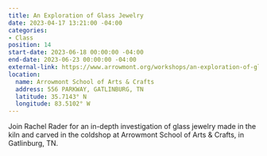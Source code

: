 ```yaml
---
title: An Exploration of Glass Jewelry
date: 2023-04-17 13:21:00 -04:00
categories:
- Class
position: 14
start-date: 2023-06-18 00:00:00 -04:00
end-date: 2023-06-23 00:00:00 -04:00
external-link: https://www.arrowmont.org/workshops/an-exploration-of-glass-jewelry-rachel-rader/
location:
  name: Arrowmont School of Arts & Crafts
  address: 556 PARKWAY, GATLINBURG, TN
  latitude: 35.7143° N
  longitude: 83.5102° W
---
```


Join Rachel Rader for an in-depth investigation of glass jewelry made in the kiln and carved in the coldshop at Arrowmont School of Arts & Crafts, in Gatlinburg, TN. 